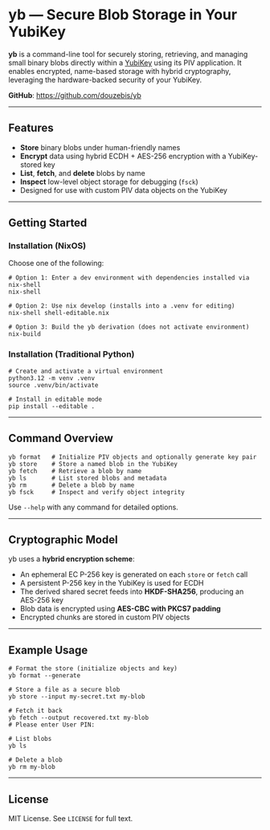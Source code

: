 <!--
SPDX-FileCopyrightText: 2025 Frederic Ruget <fred@atlant.is> (GitHub: @douzebis)

SPDX-License-Identifier: MIT
-->

# yb — Secure Blob Storage in Your YubiKey

**yb** is a command-line tool for securely storing, retrieving, and managing
small binary blobs directly within a [YubiKey](https://www.yubico.com/products/)
using its PIV application. It enables encrypted, name-based storage with hybrid
cryptography, leveraging the hardware-backed security of your YubiKey.

**GitHub**: https://github.com/douzebis/yb

---

## Features

- **Store** binary blobs under human-friendly names
- **Encrypt** data using hybrid ECDH + AES-256 encryption with a YubiKey-stored key
- **List**, **fetch**, and **delete** blobs by name
- **Inspect** low-level object storage for debugging (`fsck`)
- Designed for use with custom PIV data objects on the YubiKey

---

## Getting Started

### Installation (NixOS)

Choose one of the following:

```shell
# Option 1: Enter a dev environment with dependencies installed via nix-shell
nix-shell

# Option 2: Use nix develop (installs into a .venv for editing)
nix-shell shell-editable.nix

# Option 3: Build the yb derivation (does not activate environment)
nix-build
```

### Installation (Traditional Python)

```shell
# Create and activate a virtual environment
python3.12 -m venv .venv
source .venv/bin/activate

# Install in editable mode
pip install --editable .
```

---

## Command Overview

```shell
yb format   # Initialize PIV objects and optionally generate key pair
yb store    # Store a named blob in the YubiKey
yb fetch    # Retrieve a blob by name
yb ls       # List stored blobs and metadata
yb rm       # Delete a blob by name
yb fsck     # Inspect and verify object integrity
```

Use `--help` with any command for detailed options.

---

## Cryptographic Model

yb uses a **hybrid encryption scheme**:

- An ephemeral EC P-256 key is generated on each `store` or `fetch` call
- A persistent P-256 key in the YubiKey is used for ECDH
- The derived shared secret feeds into **HKDF-SHA256**, producing an AES-256 key
- Blob data is encrypted using **AES-CBC with PKCS7 padding**
- Encrypted chunks are stored in custom PIV objects

---

## Example Usage

```shell
# Format the store (initialize objects and key)
yb format --generate

# Store a file as a secure blob
yb store --input my-secret.txt my-blob

# Fetch it back
yb fetch --output recovered.txt my-blob
# Please enter User PIN:

# List blobs
yb ls

# Delete a blob
yb rm my-blob
```

---

## License

MIT License. See `LICENSE` for full text.
